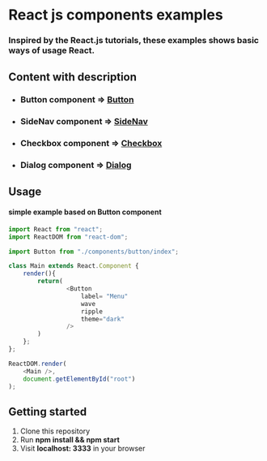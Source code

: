 # **React js** components examples  

### Inspired by the React.js tutorials, these examples shows basic ways of usage React.
## Content with description
* ### Button component   => [Button](https://github.com/IvanGusak/Project/tree/master/components/button)
* ### SideNav component => [SideNav](https://github.com/IvanGusak/Project/tree/master/components/sideNav)
* ### Checkbox component => [Checkbox](https://github.com/IvanGusak/Project/tree/master/components/checkbox)
* ### Dialog component => [Dialog](https://github.com/IvanGusak/Project/tree/master/components/dialog)
## Usage
  #### simple example based on Button component 
```javascript
import React from "react";
import ReactDOM from "react-dom";

import Button from "./components/button/index";

class Main extends React.Component {
    render(){
        return(
                <Button 
                    label= "Menu"
                    wave
                    ripple 
                    theme="dark"   
                /> 
        )        
    };
};

ReactDOM.render(
    <Main />,
    document.getElementById("root")
);

```


## Getting started
1. Clone this repository
2. Run **npm install && npm start** 
3.  Visit **localhost: 3333** in your browser
